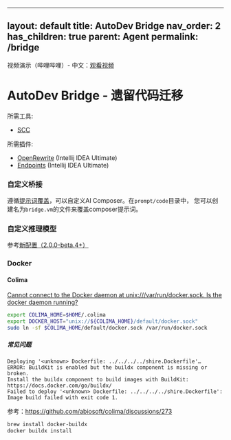 

---
layout: default
title: AutoDev Bridge
nav_order: 2
has_children: true
parent: Agent
permalink: /bridge
---

视频演示（哔哩哔哩）- 中文：[观看视频](https://www.bilibili.com/video/BV1RwRNYEE1A/)

# AutoDev Bridge - 遗留代码迁移

所需工具:

- [SCC](https://github.com/boyter/scc)

所需插件:

- [OpenRewrite](https://plugins.jetbrains.com/plugin/23814-openrewrite) (Intellij IDEA Ultimate)
- [Endpoints](https://plugins.jetbrains.com/plugin/16890-endpoints) (Intellij IDEA Ultimate)

### 自定义桥接

遵循[提示词覆盖](/customize/prompt-override)，可以自定义AI Composer。在`prompt/code`目录中，
您可以创建名为`bridge.vm`的文件来覆盖composer提示词。

### 自定义推理模型

参考[新配置（2.0.0-beta.4+）](/quick-start#new-config-200-beta4)

### Docker 

#### Colima 

[Cannot connect to the Docker daemon at unix:///var/run/docker.sock. Is the docker daemon running?](https://github.com/abiosoft/colima/blob/main/docs/FAQ.md#cannot-connect-to-the-docker-daemon-at-unixvarrundockersock-is-the-docker-daemon-running)

```bash
export COLIMA_HOME=$HOME/.colima
export DOCKER_HOST="unix://${COLIMA_HOME}/default/docker.sock"
sudo ln -sf $COLIMA_HOME/default/docker.sock /var/run/docker.sock
```

##### 常见问题

```
Deploying '<unknown> Dockerfile: ../../../../shire.Dockerfile'…
ERROR: BuildKit is enabled but the buildx component is missing or broken.
Install the buildx component to build images with BuildKit:
https://docs.docker.com/go/buildx/
Failed to deploy '<unknown> Dockerfile: ../../../../shire.Dockerfile': Image build failed with exit code 1.
```

参考：https://github.com/abiosoft/colima/discussions/273

```bash
brew install docker-buildx
docker buildx install
```